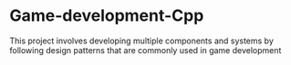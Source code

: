 # Game-development-Cpp
 This project involves developing multiple components and systems by following design patterns that are commonly used in game development
